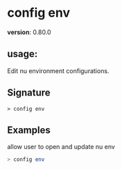 # config env

**version**: 0.80.0

## **usage**:

Edit nu environment configurations.

## Signature

`> config env `

## Examples

allow user to open and update nu env

```bash
> config env
```
